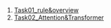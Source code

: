 1. [Task01_rule&overview](https://github.com/unclestrong/TeamLearning_NLP/blob/master/Task01_rule%26overview.md)
2. [Task02_Attention&Transformer](https://unclestrong.github.io/TeamLearning_NLP/Task02_Attention%26Transformer.html)
